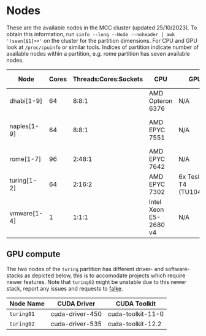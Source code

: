 # Nodes
These are the available nodes in the MCC cluster (updated 25/10/2023).
To obtain this information, run `sinfo --long --Node --noheader | awk '!seen[$1]++'` on the cluster for the partition dimensions. For CPU and GPU look at `/proc/cpuinfo` or similar tools.
Indices of partition indicate number of available nodes within a partition, e.g. rome partition has seven available nodes.

| Node      	| Cores 	| Threads:Cores:Sockets 	| CPU 			        | GPU 			        | Memory GB 	| OS 				            | Python                    |
| - 		    | - 		| - 				        | - 			        | - 			        | -		        | - 				            | -                         |
| dhabi[1-9]   	|  64  		|  8:8:1 			        | AMD Opteron 6376 	    | N/A 			        | 1000 		    | Ubuntu 18.04.5 bionic 	    | 2.7.18, 3.8.6, 3.9.2      |
| naples[1-9]  	|  64  		|  8:8:1 			        | AMD EPYC 7551 	    | N/A 			        | 500  		    | Debian oldstable-updates sid 	| 2.7.18, 3.8.6, 3.9.2      |
| rome[1-7]    	|  96  		| 2:48:1 			        | AMD EPYC 7642 	    | N/A 			        | 1000 		    | Ubuntu 20.04 focal 		    | 2.7.18, 3.8.10            | 
| turing[1-2]  	|  64  		| 2:16:2 			        | AMD EPYC 7302 	    | 6x Tesla T4 (TU104GL) | 500  		    | Ubuntu 20.04 focal 		    | 2.7.18, 3.8.10            |
| vmware[1-4]  	|   1  		|  1:1:1 			        | Intel Xeon E5-2680 v4 | N/A 			        | 1 		    | Ubuntu 18.04.5 bionic 	    | N/A                       | 


## GPU compute
The two nodes of the `turing` partition has different driver- and software-stacks as depicted below, this is to accomodate projects which require newer features. 
Note that `turing02` might be unstable due to this newer stack, report any issues and requests to [falke](mailto:falkeboc@cs.aau.dk).

| Node Name  | CUDA Driver  | CUDA Toolkit       |
|------------|--------------|--------------------|
| `turing01` | cuda-driver-450 | cuda-toolkit-11-0    |
| `turing02` | cuda-driver-535 | cuda-toolkit-12.2 |
